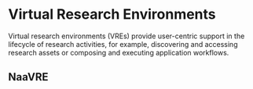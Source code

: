 # Virtual Research Environments

Virtual research environments (VREs) provide user-centric support in the lifecycle of research activities, for example, 
discovering and accessing research assets or composing and executing application workflows.


## NaaVRE

<!-- Include content from external file -->
<!--
```markdown
$(cat external-file.md)
```


